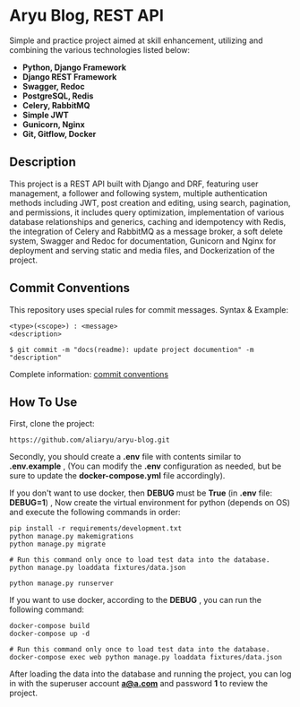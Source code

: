 # Aryu Blog, REST API
Simple and practice project aimed at skill enhancement, utilizing and combining the various technologies listed below:

- **Python, Django Framework**
- **Django REST Framework**
- **Swagger, Redoc**
- **PostgreSQL, Redis**
- **Celery, RabbitMQ**
- **Simple JWT**
- **Gunicorn, Nginx**
- **Git, Gitflow, Docker**

## Description
This project is a REST API built with Django and DRF, featuring user management, a follower and following system, multiple authentication methods including JWT, post creation and editing, using search, pagination, and permissions, it includes query optimization, implementation of various database relationships and generics, caching and idempotency with Redis, the integration of Celery and RabbitMQ as a message broker, a soft delete system, Swagger and Redoc for documentation, Gunicorn and Nginx for deployment and serving static and media files, and Dockerization of the project.

## Commit Conventions
This repository uses special rules for commit messages. Syntax & Example:

    <type>(<scope>) : <message>
    <description>

    $ git commit -m "docs(readme): update project documention" -m "description"

Complete information: [commit conventions](https://github.com/aliaryu/aryu-blog/blob/feature/readme/docs/commit-conventions.md)

## How To Use
First, clone the project:

    https://github.com/aliaryu/aryu-blog.git

Secondly, you should create a **.env** file with contents similar to **.env.example** , (You can modify the **.env** configuration as needed, but be sure to update the **docker-compose.yml** file accordingly).

If you don't want to use docker, then **DEBUG** must be **True** (in **.env** file: **DEBUG=1**) , Now create the virtual environment for python (depends on OS) and execute the following commands in order:

    pip install -r requirements/development.txt
    python manage.py makemigrations
    python manage.py migrate

    # Run this command only once to load test data into the database.
    python manage.py loaddata fixtures/data.json

    python manage.py runserver

If you want to use docker, according to the **DEBUG** , you can run the following command:

    docker-compose build
    docker-compose up -d

    # Run this command only once to load test data into the database.
    docker-compose exec web python manage.py loaddata fixtures/data.json

After loading the data into the database and running the project, you can log in with the superuser account **a@a.com** and password **1** to review the project.
